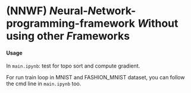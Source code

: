 # (NNWF) *N*eural-*N*etwork-programming-framework *W*ithout using other *F*rameworks

#### Usage

In ```main.ipynb```: test for topo sort and compute gradient.

For run train loop in MNIST and FASHION_MNIST dataset, you can follow the cmd line in ```main.ipynb``` too.
